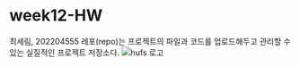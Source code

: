 # week12-HW
최세림, 202204555
레포(repo)는 프로젝트의 파일과 코드를 업로드해두고 관리할 수 있는 실질적인 프로젝트 저장소다.
![hufs 로고](https://github.com/hufsrim/week12-HW/assets/170544640/3d5d885c-ff79-4784-b2ec-5d4ff31fb7e3)
